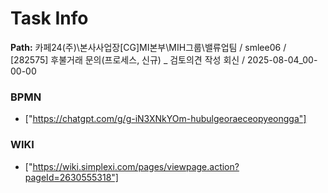 # Task Info

**Path:** 카페24(주)\본사사업장\[CG]MI본부\MIH그룹\밸류업팀 / smlee06 / [282575] 후불거래 문의(프로세스, 신규) _ 검토의견 작성 회신 / 2025-08-04_00-00-00

### BPMN
- ["https://chatgpt.com/g/g-iN3XNkYOm-hubulgeoraeceopyeongga"]

### WIKI
- ["https://wiki.simplexi.com/pages/viewpage.action?pageId=2630555318"]

